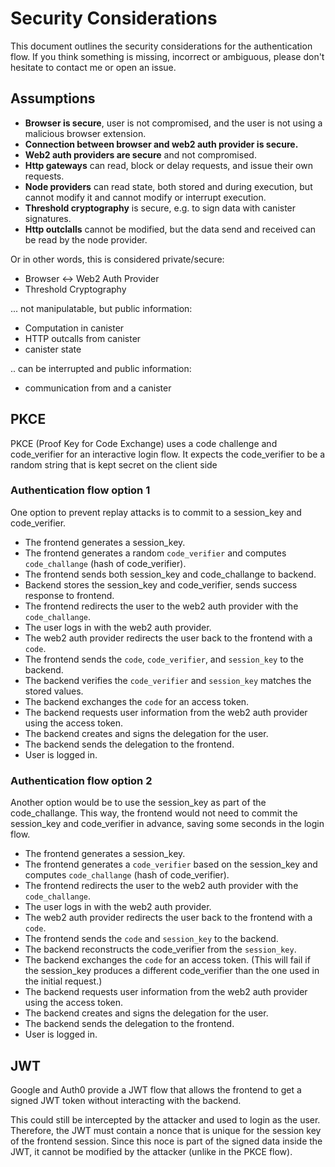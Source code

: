 # Security Considerations

This document outlines the security considerations for the authentication flow.
If you think something is missing, incorrect or ambiguous, please don't hesitate to contact me or open an issue.

## Assumptions

- **Browser is secure**, user is not compromised, and the user is not using a malicious browser extension.
- **Connection between browser and web2 auth provider is secure.**
- **Web2 auth providers are secure** and not compromised.
- **Http gateways** can read, block or delay requests, and issue their own requests.
- **Node providers** can read state, both stored and during execution, but cannot modify it and cannot modify or interrupt execution.
- **Threshold cryptography** is secure, e.g. to sign data with canister signatures.
- **Http outclalls** cannot be modified, but the data send and received can be read by the node provider.

Or in other words, this is considered private/secure:

- Browser <-> Web2 Auth Provider
- Threshold Cryptography

... not manipulatable, but public information:

- Computation in canister
- HTTP outcalls from canister
- canister state

.. can be interrupted and public information:

- communication from and a canister

## PKCE

PKCE (Proof Key for Code Exchange) uses a code challenge and code_verifier for an interactive login flow.
It expects the code_verifier to be a random string that is kept secret on the client side

### Authentication flow option 1

One option to prevent replay attacks is to commit to a session_key and code_verifier.

- The frontend generates a session_key.
- The frontend generates a random `code_verifier` and computes `code_challange` (hash of code_verifier).
- The frontend sends both session_key and code_challange to backend.
- Backend stores the session_key and code_verifier, sends success response to frontend.
- The frontend redirects the user to the web2 auth provider with the `code_challange`.
- The user logs in with the web2 auth provider.
- The web2 auth provider redirects the user back to the frontend with a `code`.
- The frontend sends the `code`, `code_verifier`, and `session_key` to the backend.
- The backend verifies the `code_verifier` and `session_key` matches the stored values.
- The backend exchanges the `code` for an access token.
- The backend requests user information from the web2 auth provider using the access token.
- The backend creates and signs the delegation for the user.
- The backend sends the delegation to the frontend.
- User is logged in.

### Authentication flow option 2

Another option would be to use the session_key as part of the code_challange.
This way, the frontend would not need to commit the session_key and code_verifier in advance, saving some seconds in the login flow.

- The frontend generates a session_key.
- The frontend generates a `code_verifier` based on the session_key and computes `code_challange` (hash of code_verifier).
- The frontend redirects the user to the web2 auth provider with the `code_challange`.
- The user logs in with the web2 auth provider.
- The web2 auth provider redirects the user back to the frontend with a `code`.
- The frontend sends the `code` and `session_key` to the backend.
- The backend reconstructs the code_verifier from the `session_key`.
- The backend exchanges the `code` for an access token. (This will fail if the session_key produces a different code_verifier than the one used in the initial request.)
- The backend requests user information from the web2 auth provider using the access token.
- The backend creates and signs the delegation for the user.
- The backend sends the delegation to the frontend.
- User is logged in.

## JWT

Google and Auth0 provide a JWT flow that allows the frontend to get a signed JWT token without interacting with the backend.

This could still be intercepted by the attacker and used to login as the user.
Therefore, the JWT must contain a nonce that is unique for the session key of the frontend session.
Since this noce is part of the signed data inside the JWT, it cannot be modified by the attacker (unlike in the PKCE flow).

